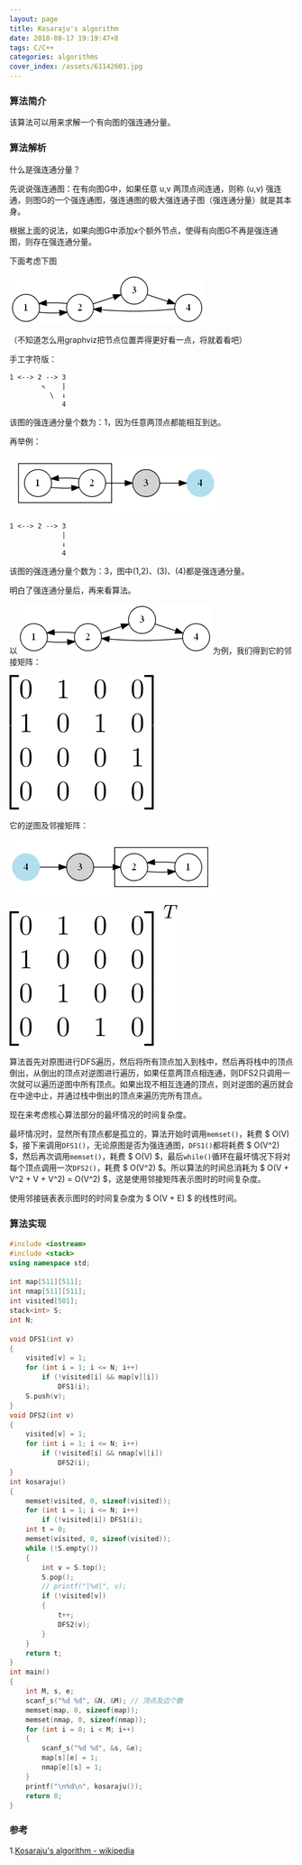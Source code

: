```yaml
---
layout: page
title: Kosaraju's algorithm
date: 2018-08-17 19:19:47+8
tags: C/C++
categories: algorithms
cover_index: /assets/61142601.jpg
---
```



### 算法简介

该算法可以用来求解一个有向图的强连通分量。

### 算法解析

什么是强连通分量？

先说说强连通图：在有向图G中，如果任意 u,v 两顶点间连通，则称 (u,v) 强连通，则图G的一个强连通图，强连通图的极大强连通子图（强连通分量）就是其本身。

根据上面的说法，如果向图G中添加x个额外节点，使得有向图G不再是强连通图，则存在强连通分量。

下面考虑下图

![图1](/img/graph_0.png)

（不知道怎么用graphviz把节点位置弄得更好看一点，将就着看吧）

手工字符版：

```
1 <--> 2 --> 3
        ↖    |
          \  ↓
             4
```

该图的强连通分量个数为：1，因为任意两顶点都能相互到达。

再举例：

![图2](/img/graph_1.png)

```
1 <--> 2 --> 3
             |
             ↓
             4
```

该图的强连通分量个数为：3，图中(1,2)、(3)、(4)都是强连通分量。

明白了强连通分量后，再来看算法。

以![图1](/img/graph_0.png)为例，我们得到它的邻接矩阵：

![图3](/img/graph_3.png)

它的逆图及邻接矩阵：

![图4](/img/graph_2.png)

![图5](/img/graph_4.png)

算法首先对原图进行DFS遍历，然后将所有顶点加入到栈中，然后再将栈中的顶点倒出，从倒出的顶点对逆图进行遍历，如果任意两顶点相连通，则DFS2只调用一次就可以遍历逆图中所有顶点。如果出现不相互连通的顶点，则对逆图的遍历就会在中途中止，并通过栈中倒出的顶点来遍历完所有顶点。

现在来考虑核心算法部分的最坏情况的时间复杂度。

最坏情况时，显然所有顶点都是孤立的，算法开始时调用`memset()`，耗费 $ O(V) $，接下来调用`DFS1()`，无论原图是否为强连通图，`DFS1()`都将耗费 $ O(V^2) $，然后再次调用`memset()`，耗费 $ O(V) $，最后`while()`循环在最坏情况下将对每个顶点调用一次`DFS2()`，耗费 $ O(V^2) $。所以算法的时间总消耗为 $ O(V + V^2 + V + V^2) = O(V^2) $，这是使用邻接矩阵表示图时的时间复杂度。

使用邻接链表表示图时的时间复杂度为 $ O(V + E) $ 的线性时间。

### 算法实现

```cpp
#include <iostream>
#include <stack>
using namespace std;

int map[511][511];
int nmap[511][511];
int visited[501];
stack<int> S;
int N;

void DFS1(int v)
{
	visited[v] = 1;
	for (int i = 1; i <= N; i++)
		if (!visited[i] && map[v][i])
			DFS1(i);
	S.push(v);
}
void DFS2(int v)
{
	visited[v] = 1;
	for (int i = 1; i <= N; i++)
		if (!visited[i] && nmap[v][i])
			DFS2(i);
}
int kosaraju()
{
	memset(visited, 0, sizeof(visited));
	for (int i = 1; i <= N; i++)
		if (!visited[i]) DFS1(i);
	int t = 0;
	memset(visited, 0, sizeof(visited));
	while (!S.empty())
	{
		int v = S.top();
		S.pop();
		// printf("|%d|", v);
		if (!visited[v])
		{
			t++;
			DFS2(v);
		}
	}
	return t;
}
int main()
{
	int M, s, e;
	scanf_s("%d %d", &N, &M); // 顶点及边个数
	memset(map, 0, sizeof(map));
	memset(nmap, 0, sizeof(nmap));
	for (int i = 0; i < M; i++)
	{
		scanf_s("%d %d", &s, &e);
		map[s][e] = 1;
		nmap[e][s] = 1;
	}
	printf("\n%d\n", kosaraju());
	return 0;
}
```

### 参考

1.[Kosaraju's algorithm - wikipedia](https://en.wikipedia.org/wiki/Kosaraju%27s_algorithm)
